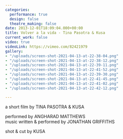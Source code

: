 ```yaml
---
categories:
  performance: true
  design: false
  theatre_making: false
date: 2013-12-01T18:09:04.000+00:00
title: Volver a la vida - Tina Pasotra & Kusa
current_work: false
video: true
videoLink: https://vimeo.com/82421979
gallery:
- "/uploads/screen-shot-2021-04-13-at-22-38-04.png"
- "/uploads/screen-shot-2021-04-13-at-22-38-12.png"
- "/uploads/screen-shot-2021-04-13-at-22-39-11.png"
- "/uploads/screen-shot-2021-04-13-at-22-41-52.png"
- "/uploads/screen-shot-2021-04-13-at-22-39-30.png"
- "/uploads/screen-shot-2021-04-13-at-22-41-45.png"
- "/uploads/screen-shot-2021-04-13-at-22-41-02.png"
- "/uploads/screen-shot-2021-04-13-at-22-42-12.png"

---
```

a short film by TINA PASOTRA & KUSA

performed by ANGHARAD MATTHEWS  
music written & performed by JONATHAN GRIFFITHS

shot & cut by KUSA